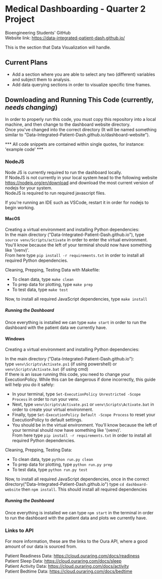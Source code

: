 # Medical Dashboarding - Quarter 2 Project

Bioengineering Students' GitHub
<br> Website link: https://data-integrated-patient-dash.github.io/

This is the section that Data Visualization will handle. 

## Current Plans
- Add a section where you are able to select any two (different) variables and subject them to analysis.<br>
- Add data querying sections in order to visualize specific time frames.


## Downloading and Running This Code (currently, *needs changing*)
In order to properly run this code, you must copy this repository into a local machine, and then change to the dashboard website directory. <br>Once you've changed into the correct directory (It will be named something similar to "Data-Integrated-Patient-Dash.github.io/dashboard-website").

 *** All code snippets are contained within single quotes, for instance: 'example code' ***

### NodeJS
Node JS is currently required to run the dashboard locally. <br> If NodeJS is not currently in your local system head to the following website https://nodejs.org/en/download and download the most current version of nodejs for your system.<br> 
NodeJS is required to run required javascript files.<br>

If you're running an IDE such as VSCode, restart it in order for nodejs to begin working. <br>

#### MacOS
Creating a virtual environment and installing Python dependencies:<br>
In the main directory ("Data-Integrated-Patient-Dash.github.io"), type `source venv/Scripts/activate` in order to enter the virtual environment.<br>  You'll know because the left of your terminal should now have something like '(venv)'.<br>
From here type `pip install -r requirements.txt` in order to install all required Python dependencies. <br>

Cleaning, Prepping, Testing Data with Makefile:<br>
- To clean data, type `make clean`
- To prep data for plotting, type `make prep`
- To test data, type `make test`

Now, to install all required JavaScript dependencies, type `make install` <br>

##### Running the Dashboard
Once everything is installed we can type `make start` in order to run the dashboard with the patient data we currently have. <br>

#### Windows
Creating a virtual environment and installing Python dependencies:<br>


In the main directory ("Data-Integrated-Patient-Dash.github.io"):<br> type `venv\Scripts\Activate.ps1` (if using powershell) or `venv\Scripts\Activate.bat` (if using cmd) <br>
If there is an issue running this code, you need to change your ExecutionPolicy. While this can be dangerous if done incorrectly, this guide will help you do it safely: <br>
- In your terminal, type `Set-ExecutionPolicy Unrestricted -Scope Process` in order to run your venv.
- Next, type `venv\Scripts\Activate.ps1` or `venv\Scripts\Activate.bat` in order to create your virtual environment.
- Finally, type `Set-ExecutionPolicy Default -Scope Process` to reset your ExecutionPolicy to default settings.
- You should be in the virtual environment. You'll know because the left of your terminal should now have something like '(venv)'. <br>
From here type `pip install -r requirements.txt` in order to install all required Python dependencies. <br>

Cleaning, Prepping, Testing Data:<br>
- To clean data, type `python run.py clean`
- To prep data for plotting, type `python run.py prep`
- To test data, type `python run.py test`

Now, to install all required JavaScript dependencies, once in the correct directory("Data-Integrated-Patient-Dash.github.io") type `cd dashboard-website` then `npm install`. This should install all required dependencies <br>

##### Running the Dashboard 
Once everything is installed we can type `npm start` in the terminal in order to run the dashboard with the patient data and plots we currently have.<br>


### Links to API
For more information, these are the links to the Oura API, where a good amount of our data is sourced from. 

Patient Readiness Data: https://cloud.ouraring.com/docs/readiness <br>
Patient Sleep Data: https://cloud.ouraring.com/docs/sleep <br>
Patient Activity Data: https://cloud.ouraring.com/docs/activity <br>
Patient Bedtime Data: https://cloud.ouraring.com/docs/bedtime <br>

